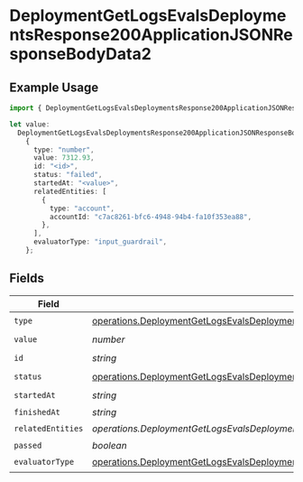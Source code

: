 # DeploymentGetLogsEvalsDeploymentsResponse200ApplicationJSONResponseBodyData2

## Example Usage

```typescript
import { DeploymentGetLogsEvalsDeploymentsResponse200ApplicationJSONResponseBodyData2 } from "@orq-ai/node/models/operations";

let value:
  DeploymentGetLogsEvalsDeploymentsResponse200ApplicationJSONResponseBodyData2 =
    {
      type: "number",
      value: 7312.93,
      id: "<id>",
      status: "failed",
      startedAt: "<value>",
      relatedEntities: [
        {
          type: "account",
          accountId: "c7ac8261-bfc6-4948-94b4-fa10f353ea88",
        },
      ],
      evaluatorType: "input_guardrail",
    };
```

## Fields

| Field                                                                                                                                                                                                                                    | Type                                                                                                                                                                                                                                     | Required                                                                                                                                                                                                                                 | Description                                                                                                                                                                                                                              |
| ---------------------------------------------------------------------------------------------------------------------------------------------------------------------------------------------------------------------------------------- | ---------------------------------------------------------------------------------------------------------------------------------------------------------------------------------------------------------------------------------------- | ---------------------------------------------------------------------------------------------------------------------------------------------------------------------------------------------------------------------------------------- | ---------------------------------------------------------------------------------------------------------------------------------------------------------------------------------------------------------------------------------------- |
| `type`                                                                                                                                                                                                                                   | [operations.DeploymentGetLogsEvalsDeploymentsResponse200ApplicationJSONResponseBodyData4Evals7Type](../../models/operations/deploymentgetlogsevalsdeploymentsresponse200applicationjsonresponsebodydata4evals7type.md)                   | :heavy_check_mark:                                                                                                                                                                                                                       | N/A                                                                                                                                                                                                                                      |
| `value`                                                                                                                                                                                                                                  | *number*                                                                                                                                                                                                                                 | :heavy_check_mark:                                                                                                                                                                                                                       | N/A                                                                                                                                                                                                                                      |
| `id`                                                                                                                                                                                                                                     | *string*                                                                                                                                                                                                                                 | :heavy_check_mark:                                                                                                                                                                                                                       | N/A                                                                                                                                                                                                                                      |
| `status`                                                                                                                                                                                                                                 | [operations.DeploymentGetLogsEvalsDeploymentsResponse200ApplicationJSONResponseBodyData4Evals7Status](../../models/operations/deploymentgetlogsevalsdeploymentsresponse200applicationjsonresponsebodydata4evals7status.md)               | :heavy_check_mark:                                                                                                                                                                                                                       | N/A                                                                                                                                                                                                                                      |
| `startedAt`                                                                                                                                                                                                                              | *string*                                                                                                                                                                                                                                 | :heavy_check_mark:                                                                                                                                                                                                                       | N/A                                                                                                                                                                                                                                      |
| `finishedAt`                                                                                                                                                                                                                             | *string*                                                                                                                                                                                                                                 | :heavy_minus_sign:                                                                                                                                                                                                                       | N/A                                                                                                                                                                                                                                      |
| `relatedEntities`                                                                                                                                                                                                                        | *operations.DeploymentGetLogsEvalsDeploymentsResponse200ApplicationJSONResponseBodyData4Evals7RelatedEntities*[]                                                                                                                         | :heavy_check_mark:                                                                                                                                                                                                                       | N/A                                                                                                                                                                                                                                      |
| `passed`                                                                                                                                                                                                                                 | *boolean*                                                                                                                                                                                                                                | :heavy_minus_sign:                                                                                                                                                                                                                       | N/A                                                                                                                                                                                                                                      |
| `evaluatorType`                                                                                                                                                                                                                          | [operations.DeploymentGetLogsEvalsDeploymentsResponse200ApplicationJSONResponseBodyData4Evals7EvaluatorType](../../models/operations/deploymentgetlogsevalsdeploymentsresponse200applicationjsonresponsebodydata4evals7evaluatortype.md) | :heavy_check_mark:                                                                                                                                                                                                                       | N/A                                                                                                                                                                                                                                      |